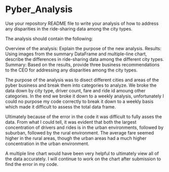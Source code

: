# Pyber_Analysis

Use your repository README file to write your analysis of how to address any disparities in the ride-sharing data among the city types.

The analysis should contain the following:

Overview of the analysis: Explain the purpose of the new analysis.
Results: Using images from the summary DataFrame and multiple-line chart, describe the differences in ride-sharing data among the different city types.
Summary: Based on the results, provide three business recommendations to the CEO for addressing any disparities among the city types.

The purpose of the analysis was to disect different cities and areas of the pyber business and break them into categories to analyze.  We broke the data down by city type, driver count, fare and ride id amoung other categories.  In the end we broke it down to a weekly analysis, unfortunately I could no purpose my code correctly to break it down to a weekly basis which made it difficult to assess the total data frame. 

Ultimately because of the error in the code it was difficult to fully asses the data.  From what I could tell, it was evident that both the largest concentration of drivers and rides is in the urban environments, followed by suburban, followed by the rural environment.  The average fare seemed higher in the rural areas, though the urban areas had a much higher concentration in the urban environment.

A multiple line chart would have been very helpful to ultimately view all of the data accurately.  I will continue to work on the chart after submission to find the error in my code. 
